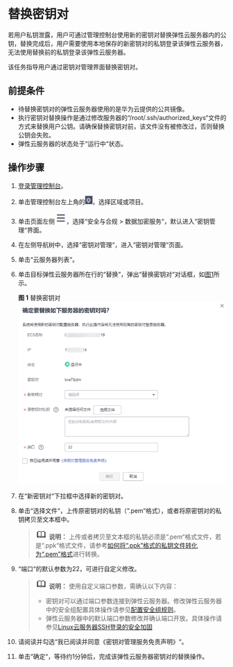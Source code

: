 # 替换密钥对<a name="dew_01_0040"></a>

若用户私钥泄露，用户可通过管理控制台使用新的密钥对替换弹性云服务器内的公钥，替换完成后，用户需要使用本地保存的新密钥对的私钥登录该弹性云服务器，无法使用替换前的私钥登录该弹性云服务器。

该任务指导用户通过密钥对管理界面替换密钥对。

## 前提条件<a name="section2256777914731"></a>

-   待替换密钥对的弹性云服务器使用的是华为云提供的公共镜像。
-   执行密钥对替换操作是通过修改服务器的“/root/.ssh/authorized\_keys“文件的方式来替换用户公钥。请确保替换密钥对前，该文件没有被修改过，否则替换公钥会失败。
-   弹性云服务器的状态处于“运行中“状态。

## 操作步骤<a name="section13583125213814"></a>

1.  [登录管理控制台](https://console.huaweicloud.com)。
2.  单击管理控制台左上角的![](figures/icon_region-14.png)，选择区域或项目。
3.  单击页面左侧![](figures/icon-servicelist-15.png)，选择“安全与合规  \>  数据加密服务“，默认进入“密钥管理“界面。
4.  在左侧导航树中，选择“密钥对管理“，进入“密钥对管理“页面。
5.  单击“云服务器列表“。
6.  单击目标弹性云服务器所在行的“替换“，弹出“替换密钥对“对话框，如[图1](#fig578932141819)所示。

    **图 1**  替换密钥对<a name="fig578932141819"></a>  
    ![](figures/替换密钥对.png "替换密钥对")

7.  在“新密钥对“下拉框中选择新的密钥对。
8.  单击“选择文件“，上传原密钥对的私钥（“.pem“格式），或者将原密钥对的私钥拷贝至文本框中。

    >![](public_sys-resources/icon-note.gif) **说明：** 
    >上传或者拷贝至文本框的私钥必须是“.pem“格式文件，若是“.ppk“格式文件，请参考[如何将“.ppk”格式的私钥文件转化为“.pem”格式](https://support.huaweicloud.com/dew_faq/dew_01_0099.html)进行转换。

9.  “端口“的默认参数为22，可进行自定义修改。

    >![](public_sys-resources/icon-note.gif) **说明：** 
    >使用自定义端口参数，需确认以下内容：
    >-   密钥对可以通过端口参数连接到弹性云服务器。修改弹性云服务器中的安全组配置具体操作请参见[配置安全组规则](https://support.huaweicloud.com/usermanual-ecs/zh-cn_topic_0030878383.html)。
    >-   弹性云服务器中的默认端口参数修改并确认端口开放。具体操作请参见[Linux云服务器SSH登录的安全加固](https://support.huaweicloud.com/bestpractice-ecs/zh-cn_topic_0165501097.html)

10. 请阅读并勾选“我已阅读并同意《密钥对管理服务免责声明》“。
11. 单击“确定“，等待约1分钟后，完成该弹性云服务器密钥对的替换操作。

